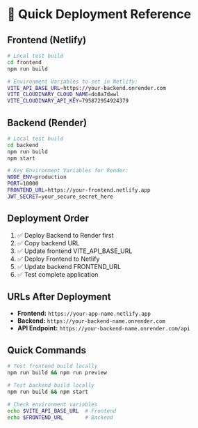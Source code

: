 # 🚀 Quick Deployment Reference

## Frontend (Netlify)
```bash
# Local test build
cd frontend
npm run build

# Environment Variables to set in Netlify:
VITE_API_BASE_URL=https://your-backend.onrender.com
VITE_CLOUDINARY_CLOUD_NAME=do8a7dwwl
VITE_CLOUDINARY_API_KEY=795872954924379
```

## Backend (Render)
```bash
# Local test build
cd backend
npm run build
npm start

# Key Environment Variables for Render:
NODE_ENV=production
PORT=10000
FRONTEND_URL=https://your-frontend.netlify.app
JWT_SECRET=your_secure_secret_here
```

## Deployment Order
1. ✅ Deploy Backend to Render first
2. ✅ Copy backend URL
3. ✅ Update frontend VITE_API_BASE_URL
4. ✅ Deploy Frontend to Netlify
5. ✅ Update backend FRONTEND_URL
6. ✅ Test complete application

## URLs After Deployment
- **Frontend:** `https://your-app-name.netlify.app`
- **Backend:** `https://your-backend-name.onrender.com`
- **API Endpoint:** `https://your-backend-name.onrender.com/api`

## Quick Commands
```bash
# Test frontend build locally
npm run build && npm run preview

# Test backend build locally
npm run build && npm start

# Check environment variables
echo $VITE_API_BASE_URL  # Frontend
echo $FRONTEND_URL       # Backend
```